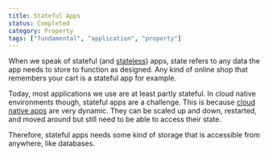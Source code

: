 ```yaml
---
title: Stateful Apps
status: Completed
category: Property
tags: ["fundamental", "application", "property"]
---
```


When we speak of stateful (and [stateless](/stateless-apps/)) apps,
state refers to any data the app needs to store to function as designed.
Any kind of online shop that remembers your cart is a stateful app for example.

Today, most applications we use are at least partly stateful. In cloud native environments though,
stateful apps are a challenge. This is because [cloud native apps](/cloud-native-apps/) are very dynamic.
They can be scaled up and down, restarted, and moved around but still need to be able to access their state.

Therefore, stateful apps needs some kind of storage that is accessible from anywhere, like databases.
